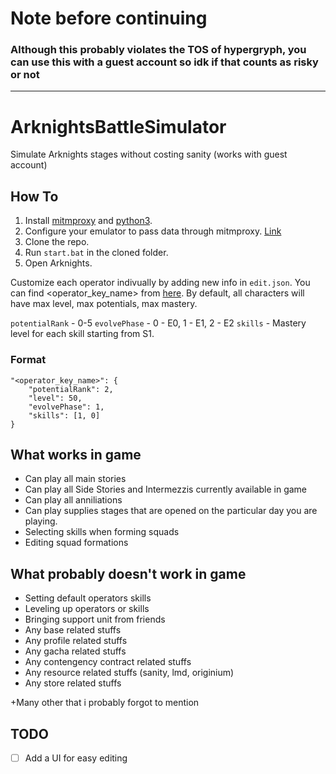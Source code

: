 # Note before continuing 

### Although this probably violates the TOS of hypergryph, you can use this with a guest account so idk if that counts as risky or not
____________

# ArknightsBattleSimulator
Simulate Arknights stages without costing sanity (works with guest account)

## How To

1. Install [mitmproxy](https://mitmproxy.org/) and [python3](https://www.python.org/downloads/).
2. Configure your emulator to pass data through mitmproxy. [Link](https://docs.mitmproxy.org/stable/overview-getting-started/)
3. Clone the repo.
4. Run `start.bat` in the cloned folder.
5. Open Arknights.

Customize each operator indivually by adding new info in `edit.json`. You can find <operator_key_name> from [here](https://raw.githubusercontent.com/Kengxxiao/ArknightsGameData/master/en_US/gamedata/excel/character_table.json). By default, all characters will have max level, max potentials, max mastery.

`potentialRank` - 0-5
`evolvePhase` - 0 - E0, 1 - E1, 2 - E2
`skills` - Mastery level for each skill starting from S1.

### Format
```
"<operator_key_name>": {
    "potentialRank": 2,
    "level": 50, 
    "evolvePhase": 1,
    "skills": [1, 0]
}
```
## What works in game
- Can play all main stories
- Can play all Side Stories and Intermezzis currently available in game
- Can play all anniliations
- Can play supplies stages that are opened on the particular day you are playing.
- Selecting skills when forming squads
- Editing squad formations

## What probably doesn't work in game
- Setting default operators skills
- Leveling up operators or skills
- Bringing support unit from friends
- Any base related stuffs
- Any profile related stuffs
- Any gacha related stuffs
- Any contengency contract related stuffs
- Any resource related stuffs (sanity, lmd, originium)
- Any store related stuffs

+Many other that i probably forgot to mention




## TODO

- [ ] Add a UI for easy editing
